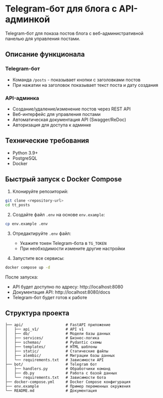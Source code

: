 # Telegram-бот для блога с API-админкой

Telegram-бот для показа постов блога с веб-административной панелью для управления постами.

## Описание функционала

### Telegram-бот
- Команда `/posts` - показывает кнопки с заголовками постов
- При нажатии на заголовок показывает текст поста и дату создания

### API-админка
- Создание/удаление/изменение постов через REST API
- Веб-интерфейс для управления постами
- Автоматическая документация API (Swagger/ReDoc)
- Авторизация для доступа к админке

## Технические требования

- Python 3.9+
- PostgreSQL
- Docker

## Быстрый запуск с Docker Compose

1. Клонируйте репозиторий:
```bash
git clone <repository-url>
cd tt_posts
```

2. Создайте файл `.env` на основе `env.example`:
```bash
cp env.example .env
```

3. Отредактируйте `.env` файл:
   - Укажите токен Telegram-бота в `TG_TOKEN`
   - При необходимости измените другие настройки

4. Запустите все сервисы:
```bash
docker compose up -d
```

После запуска:
- API будет доступно по адресу: http://localhost:8080
- Документация API: http://localhost:8080/docs
- Telegram-бот будет готов к работе

## Структура проекта

```
├── api/                   # FastAPI приложение
│   ├── api_v1/            # API v1
│   ├── db/                # Модели базы данных
│   ├── services/          # Бизнес-логика
│   ├── schemas/           # Pydantic схемы
│   ├── templates/         # HTML шаблоны
│   ├── static/            # Статические файлы
│   ├── alembic/           # Миграции базы данных
│   └── requirements.txt   # Зависимости API
├── bot/                   # Telegram бот
│   ├── handlers.py        # Обработчики команд
│   ├── db.py              # Работа с базой данных
│   └── requirements.txt   # Зависимости бота
├── docker-compose.yml     # Docker Compose конфигурация
├── env.example            # Пример переменных окружения
└── README.md              # Документация
```
 